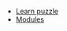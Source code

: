 <!-- _navbar.md -->

* [Learn puzzle](LANGUAGE)
* [Modules](https://github.com/puzzlelang/puzzle-catalog)